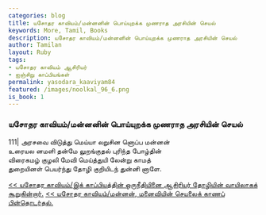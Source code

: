 ```yaml
---  
categories: blog  
title: யசோதர காவியம்/மன்னனின் பொய்யுறக்க முணராத அரசியின் செயல்
keywords: More, Tamil, Books  
description: யசோதர காவியம்/மன்னனின் பொய்யுறக்க முணராத அரசியின் செயல்
author: Tamilan  
layout: Ruby  
tags:     
- யசோதர காவியம் ஆசிரியர்
- ஐஞ்சிறு காப்பியங்கள்
permalink: yasodara_kaaviyam84  
featured: /images/noolkal_96_6.png  
is_book: 1
---  
```



### யசோதர காவியம்/மன்னனின் பொய்யுறக்க முணராத அரசியின் செயல்

111| அரசவை விடுத்து மெய்யா லறுசின னொப்ப மன்னன்  
உரையல னமளி தன்மே லுறங்குதல் புரிந்த போழ்தின்  
விரைகமழ் குழலி மேவி மெய்த்துயி லேன்று காமத்  
துறையினள் பெயர்ந்து தோழி குறியிடந் துன்னி னாளே.

[<< யசோதர காவியம்/இக் காப்பியத்தின் ஒருநீதியினை ஆசிரியர் தோழியின் வாயிலாகக் கூறுகின்றார்.](yasodara_kaaviyam83) [<< யசோதர காவியம்/மன்னன், மனைவியின் செயலைக் காணப் பின்தொடர்தல்.](yasodara_kaaviyam85)


